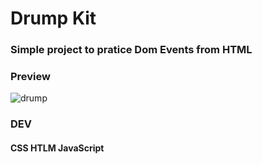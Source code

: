 # Drump Kit
<h3>
Simple project to pratice Dom Events from HTML </h3>


### Preview

![drump](https://github.com/ayushsrivastav0811/Hacktoberfest-/blob/main/Ayush/images/drum.png)

### DEV
<h4>
CSS
HTLM
JavaScript
</h4>


